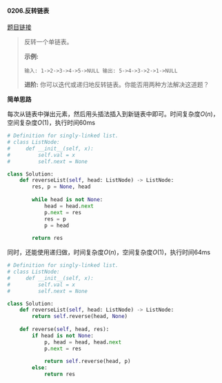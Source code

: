 #### 0206.反转链表


[题目链接](https://leetcode-cn.com/problems/reverse-linked-list)


> 反转一个单链表。
>
> **示例:**
>
> `
> 输入: 1->2->3->4->5->NULL
> 输出: 5->4->3->2->1->NULL
> `
>
> **进阶:**
> 你可以迭代或递归地反转链表。你能否用两种方法解决这道题？

**简单思路**

每次从链表中弹出元素，然后用头插法插入到新链表中即可。时间复杂度$O(n)$，空间复杂度$O(1)$，执行时间60ms

```python
# Definition for singly-linked list.
# class ListNode:
#     def __init__(self, x):
#         self.val = x
#         self.next = None

class Solution:
    def reverseList(self, head: ListNode) -> ListNode:
        res, p = None, head
        
        while head is not None:
            head = head.next
            p.next = res
            res = p
            p = head
        
        return res
```

同时，还能使用递归做，时间复杂度$O(n)$，空间复杂度$O(1)$，执行时间64ms

```python
# Definition for singly-linked list.
# class ListNode:
#     def __init__(self, x):
#         self.val = x
#         self.next = None

class Solution:
    def reverseList(self, head: ListNode) -> ListNode:
        return self.reverse(head, None)
    
    def reverse(self, head, res):
        if head is not None:
            p, head = head, head.next
            p.next = res
            
            return self.reverse(head, p)
        else:
            return res
```


